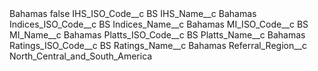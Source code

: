 <?xml version="1.0" encoding="UTF-8"?>
<CustomMetadata xmlns="http://soap.sforce.com/2006/04/metadata" xmlns:xsi="http://www.w3.org/2001/XMLSchema-instance" xmlns:xsd="http://www.w3.org/2001/XMLSchema">
    <label>Bahamas</label>
    <protected>false</protected>
    <values>
        <field>IHS_ISO_Code__c</field>
        <value xsi:type="xsd:string">BS</value>
    </values>
    <values>
        <field>IHS_Name__c</field>
        <value xsi:type="xsd:string">Bahamas</value>
    </values>
    <values>
        <field>Indices_ISO_Code__c</field>
        <value xsi:type="xsd:string">BS</value>
    </values>
    <values>
        <field>Indices_Name__c</field>
        <value xsi:type="xsd:string">Bahamas</value>
    </values>
    <values>
        <field>MI_ISO_Code__c</field>
        <value xsi:type="xsd:string">BS</value>
    </values>
    <values>
        <field>MI_Name__c</field>
        <value xsi:type="xsd:string">Bahamas</value>
    </values>
    <values>
        <field>Platts_ISO_Code__c</field>
        <value xsi:type="xsd:string">BS</value>
    </values>
    <values>
        <field>Platts_Name__c</field>
        <value xsi:type="xsd:string">Bahamas</value>
    </values>
    <values>
        <field>Ratings_ISO_Code__c</field>
        <value xsi:type="xsd:string">BS</value>
    </values>
    <values>
        <field>Ratings_Name__c</field>
        <value xsi:type="xsd:string">Bahamas</value>
    </values>
    <values>
        <field>Referral_Region__c</field>
        <value xsi:type="xsd:string">North_Central_and_South_America</value>
    </values>
</CustomMetadata>
